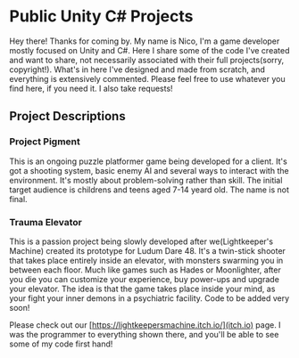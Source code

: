 # Public Unity C# Projects
Hey there! Thanks for coming by. My name is Nico, I'm a game developer mostly focused on Unity and C#. Here I share  some of the code I've created and want to share, not necessarily associated with their full projects(sorry, copyright!). What's in here I've designed and made from scratch, and everything is extensively commented. Please feel free to use whatever you find here, if you need it. I also take requests!

## Project Descriptions

### Project Pigment
This is an ongoing puzzle platformer game being developed for a client. It's got a shooting system, basic enemy AI and several ways to interact with the environment. It's mostly about problem-solving rather than skill. 
The initial target audience is childrens and teens aged 7-14 yeard old.
The name is not final.

### Trauma Elevator
This is a passion project being slowly developed after we(Lightkeeper's Machine) created its prototype for Ludum Dare 48. It's a twin-stick shooter that takes place entirely inside an elevator, with monsters swarming you in between each floor. Much like games such as Hades or Moonlighter, after you die you can customize your experience, buy power-ups and upgrade your elevator. The idea is that the game takes place inside your mind, as your fight your inner demons in a psychiatric facility.
Code to be added very soon!


Please check out our [https://lightkeepersmachine.itch.io/](itch.io) page. I was the programmer to everything shown there, and you'll be able to see some of my code first hand!








